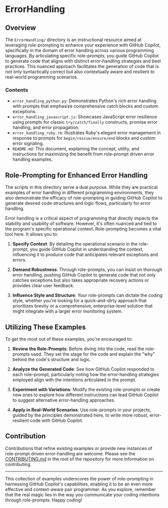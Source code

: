 # ErrorHandling

## Overview

The `ErrorHandling/` directory is an instructional resource aimed at leveraging role-prompting to enhance your experience with GitHub Copilot, specifically in the domain of error handling across various programming languages. By articulating specific role-prompts, you guide GitHub Copilot to generate code that aligns with distinct error-handling strategies and best practices. This nuanced approach facilitates the generation of code that is not only syntactically correct but also contextually aware and resilient to real-world programming scenarios.

### Contents

- `error_handling_python.py`: Demonstrates Python's rich error handling with prompts that emphasize comprehensive catch blocks and custom exceptions.
- `error_handling_javascript.js`: Showcases JavaScript error resilience using prompts for classic `try/catch/finally` constructs, promise error handling, and error propagation.
- `error_handling_ruby.rb`: Illustrates Ruby's elegant error management in response to prompts for `begin/rescue/ensure/end` blocks and custom error signaling.
- `README.md`: This document, explaining the concept, utility, and instructions for maximizing the benefit from role-prompt driven error handling examples.

## Role-Prompting for Enhanced Error Handling

The scripts in this directory serve a dual purpose. While they are practical examples of error handling in different programming environments, they also demonstrate the efficacy of role-prompting in guiding GitHub Copilot to generate desired code structures and logic flows, particularly for error handling.

Error handling is a critical aspect of programming that directly impacts the stability and usability of software. However, it's often nuanced and tied to the program's specific operational context. Role-prompting becomes a vital tool here. It allows you to:

1. **Specify Context**: By detailing the operational scenario in the role-prompt, you guide GitHub Copilot in understanding the context, influencing it to produce code that anticipates relevant exceptions and errors.

2. **Demand Robustness**: Through role-prompts, you can insist on thorough error handling, pushing GitHub Copilot to generate code that not only catches exceptions but also takes appropriate recovery actions or provides clear user feedback.

3. **Influence Style and Structure**: Your role-prompts can dictate the coding style, whether you're looking for a quick-and-dirty approach that prioritizes brevity or a comprehensive, enterprise-level solution that might integrate with a larger error monitoring system.

## Utilizing These Examples

To get the most out of these examples, you're encouraged to:

1. **Review the Role-Prompts**: Before diving into the code, read the role-prompts used. They set the stage for the code and explain the "why" behind the code's structure and logic.

2. **Analyze the Generated Code**: See how GitHub Copilot responded to each role-prompt, particularly noting how the error-handling strategies employed align with the intentions articulated in the prompt.

3. **Experiment with Variations**: Modify the existing role-prompts or create new ones to explore how different instructions can lead GitHub Copilot to suggest alternative error-handling approaches.

4. **Apply in Real-World Scenarios**: Use role-prompts in your projects, guided by the principles demonstrated here, to write more robust, error-resilient code with GitHub Copilot.

## Contribution

Contributions that refine existing examples or provide new instances of role-prompt driven error-handling are welcome. Please see the [CONTRIBUTING.md](../CONTRIBUTING.md) in the root of the repository for more information on contributing.

---

This collection of examples underscores the power of role-prompting in harnessing GitHub Copilot's capabilities, enabling it to be an even more effective and context-aware pair programmer. As you explore, remember that the real magic lies in the way you communicate your coding intentions through role-prompts. Happy coding!
